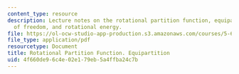```yaml
---
content_type: resource
description: Lecture notes on the rotational partition function, equipartition, degrees
  of freedom, and rotational energy.
file: https://ol-ocw-studio-app-production.s3.amazonaws.com/courses/5-62-physical-chemistry-ii-spring-2008/4f660de96c4e02e179eb5a4ffba24c7b_12_562ln08.pdf
file_type: application/pdf
resourcetype: Document
title: Rotational Partition Function. Equipartition
uid: 4f660de9-6c4e-02e1-79eb-5a4ffba24c7b
---
```

